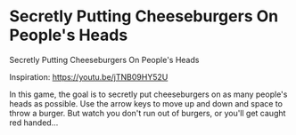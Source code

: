 # Secretly Putting Cheeseburgers On People's Heads
Secretly Putting Cheeseburgers On People's Heads

Inspiration: https://youtu.be/jTNB09HY52U

In this game, the goal is to secretly put cheeseburgers on as many people's heads as possible.
Use the arrow keys to move up and down and space to throw a burger.
But watch you don't run out of burgers, or you'll get caught red handed...
